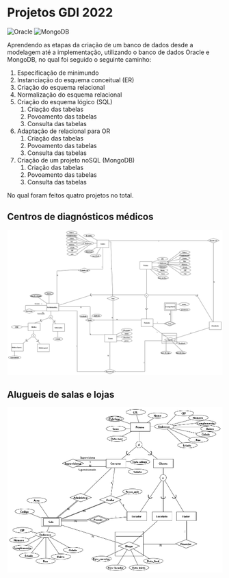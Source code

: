 # Projetos GDI 2022

![Oracle](https://img.shields.io/badge/Oracle-F80000?style=for-the-badge&logo=oracle&logoColor=white)
![MongoDB](https://img.shields.io/badge/MongoDB-%234ea94b.svg?style=for-the-badge&logo=mongodb&logoColor=white)

Aprendendo as etapas da criação de um banco de dados desde a modelagem até a implementação, utilizando o banco de dados Oracle e MongoDB, no qual foi seguido o seguinte caminho:
1. Especificação de minimundo
2. Instanciação do esquema conceitual (ER)
3. Criação do esquema relacional
4. Normalização do esquema relacional
5. Criação do esquema lógico (SQL)
    1. Criação das tabelas
    2. Povoamento das tabelas
    3. Consulta das tabelas
6. Adaptação de relacional para OR
    1. Criação das tabelas
    2. Povoamento das tabelas
    3. Consulta das tabelas
7. Criação de um projeto noSQL (MongoDB)
    1. Criação das tabelas
    2. Povoamento das tabelas
    3. Consulta das tabelas 

No qual foram feitos quatro projetos no total.

## Centros de diagnósticos médicos
![Diagrama EER](./clinicas.png)

## Alugueis de salas e lojas
![Diagrama EER](./alugueis.png)

